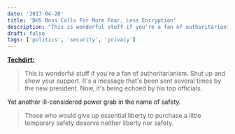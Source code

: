 ```yaml
---
date: '2017-04-20'
title: 'DHS Boss Calls For More Fear, Less Encryption'
description: "This is wonderful stuff if you're a fan of authoritarianism. Shut up and show your support. It's a message that's been sent several times by the new president. Now, it's being echoed by his top officials."
draft: false
tags: ['politics', 'security', 'privacy']
---
```


**[Techdirt:](https://www.techdirt.com/2017/04/20/dhs-boss-calls-more-fear-less-encryption/)**

> This is wonderful stuff if you're a fan of authoritarianism. Shut up and show your support. It's a message that's been sent several times by the new president. Now, it's being echoed by his top officials.

Yet another ill-considered power grab in the name of safety.<!-- excerpt -->

> Those who would give up essential liberty to purchase a little temporary safety deserve neither liberty nor safety.
